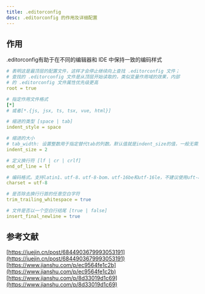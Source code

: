```yaml
---
title: .editorconfig
desc: .editorconfig 的作用及详细配置
---
```

## 作用

.editorconfig有助于在不同的编辑器和 IDE 中保持一致的编码样式

```yaml
# 表明这是最顶层的配置文件，这样才会停止继续向上查找 .editorconfig 文件；
# 查找的 .editorconfig 文件是从顶层开始读取的，类似变量作用域的效果，内部
# 的 .editorconfig 文件属性优先级更高
root = true

# 指定作用文件格式
[*]
# 或者[*.{js, jsx, ts, tsx, vue, html}]

# 缩进的类型 [space | tab]
indent_style = space

# 缩进的大小
# tab_width: 设置整数用于指定替代tab的列数。默认值就是indent_size的值，一般无需指定
indent_size = 2

# 定义换行符 [lf | cr | crlf]
end_of_line = lf

# 编码格式。支持latin1、utf-8、utf-8-bom、utf-16be和utf-16le，不建议使用uft-8-bom。
charset = utf-8

# 是否除去换行行首的任意空白字符
trim_trailing_whitespace = true

# 文件是否以一个空白行结尾 [true | false]
insert_final_newline = true
```

## 参考文献

[https://juejin.cn/post/6844903679993053191](https://juejin.cn/post/6844903679993053191)
[https://www.jianshu.com/p/ec9564fe1c2b](https://www.jianshu.com/p/ec9564fe1c2b)
[https://www.jianshu.com/p/8d33019d1c69](https://www.jianshu.com/p/8d33019d1c69)
